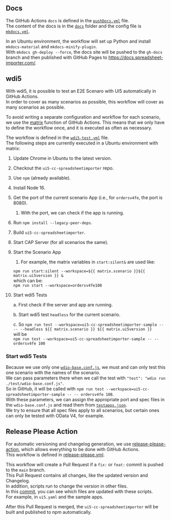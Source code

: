 ## Docs

The GitHub Actions `docs` is defined in the [`pushDocs.yml`](https://github.com/spreadsheetimporter/ui5-cc-spreadsheetimporter/blob/main/.github/workflows/pushDocs.yml) file.  
The content of the docs is in the [`docs`](https://github.com/spreadsheetimporter/ui5-cc-spreadsheetimporter/tree/main/docs) folder and the config file is [`mkdocs.yml`](https://github.com/spreadsheetimporter/ui5-cc-spreadsheetimporter/blob/main/mkdocs.yml).

In an Ubuntu environment, the workflow will set up Python and install `mkdocs-material` and `mkdocs-minify-plugin`.  
With `mkdocs gh-deploy --force`, the docs site will be pushed to the `gh-docs` branch and then published with GitHub Pages to https://docs.spreadsheet-importer.com/.

## wdi5

With wdi5, it is possible to test an E2E Scenaro with UI5 automatically in GitHub Actions.  
In order to cover as many scenarios as possible, this workflow will cover as many scenarios as possible.

To avoid writing a separate configuration and workflow for each scenario, we use the [matrix](https://docs.github.com/en/actions/using-jobs/using-a-matrix-for-your-jobs) function of GitHub Actions. This means that we only have to define the workflow once, and it is executed as often as necessary.

The workflow is defined in the [`wdi5-test.yml`](https://github.com/spreadsheetimporter/ui5-cc-spreadsheetimporter/blob/main/.github/workflows/wdi5-test.yml) file.  
The following steps are currently executed in a Ubuntu environment with matrix:

1. Update Chrome in Ubuntu to the latest version.
2. Checkout the `ui5-cc-spreadsheetimporter` repo.
3. Use `npm` (already available).
4. Install Node 16.
5. Get the port of the current scenario App (i.e., for `ordersv4fe`, the port is 8080).
   1. With the port, we can check if the app is running.
6. Run `npm install --legacy-peer-deps`.
7. Build `ui5-cc-spreadsheetimporter`.
8. Start CAP Server (for all scenarios the same).
9. Start the Scenario App

   1. For example, the matrix variables in `start:silent&` are used like:

   `npm run start:silent --workspace=${{ matrix.scenario }}${{ matrix.ui5version }} &`  
   which can be:  
   `npm run start --workspace=ordersv4fe108`

10. Start wdi5 Tests

    a. First check if the server and app are running.

    b. Start wdi5 test `headless` for the current scenario.

    c. So `npm run test --workspace=ui5-cc-spreadsheetimporter-sample -- -- --headless ${{ matrix.scenario }} ${{ matrix.ui5version }}`  
    will be  
    `npm run test --workspace=ui5-cc-spreadsheetimporter-sample -- -- ordersv4fe 108`

### Start wdi5 Tests

Because we use only one [`wdio-base.conf.js`](https://github.com/spreadsheetimporter/ui5-cc-spreadsheetimporter/blob/main/examples/test/wdio-base.conf.js), we must and can only test this one scenario with the names of the scenario.  
We can pass parameters there when we call the test with `"test": "wdio run ./test/wdio-base.conf.js"`.  
So in GitHub, it will be called with `npm run test --workspace=ui5-cc-spreadsheetimporter-sample -- -- ordersv4fe 108`.  
With these parameters, we can assign the appropriate port and spec files in the `wdio-base.conf.js` and read them from [`testapps.json`](https://github.com/spreadsheetimporter/ui5-cc-spreadsheetimporter/blob/main/dev/testapps.json).  
We try to ensure that all spec files apply to all scenarios, but certain ones can only be tested with OData V4, for example.

## Release Please Action

For automatic versioning and changelog generation, we use [release-please-action](https://github.com/google-github-actions/release-please-action), which allows everything to be done with GitHub Actions.  
This workflow is defined in [release-please.yml](https://github.com/spreadsheetimporter/ui5-cc-spreadsheetimporter/blob/main/.github/workflows/release-please.yml).

This workflow will create a Pull Request if a `fix:` or `feat:` commit is pushed to the `main` branch.  
This Pull Request contains all changes, like the updated version and Changelog.  
In addition, scripts run to change the version in other files.  
In this [commit](https://github.com/spreadsheetimporter/ui5-cc-spreadsheetimporter/commit/4bf424914ca6c66c52cb17852f36ddbd520af07e), you can see which files are updated with these scripts.  
For example, in `ui5.yaml` and the sample apps.

After this Pull Request is merged, the `ui5-cc-spreadsheetimporter` will be built and published to npm automatically.
